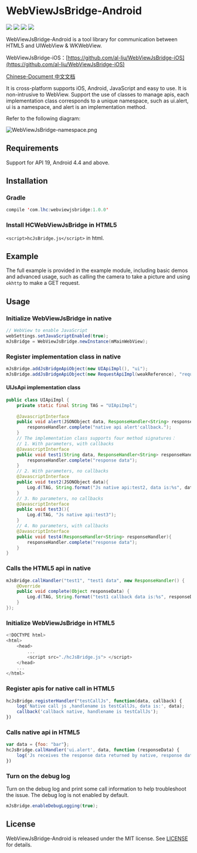 # WebViewJsBridge-Android

[![](https://img.shields.io/badge/build-pass-green)](https://github.com/wendux/DSBridge-Android) [![](https://img.shields.io/badge/language-Java-brightgreen)](https://github.com/wendux/DSBridge-Android) [![](https://img.shields.io/badge/minSdkVersion-19-orange)](https://github.com/wendux/DSBridge-Android) [![](https://img.shields.io/github/license/al-liu/WebViewJsBridge-Android)](./LICENSE)

WebViewJsBridge-Android is a tool library for communication between HTML5 and UIWebView & WKWebView.

WebViewJsBridge-iOS：[https://github.com/al-liu/WebViewJsBridge-iOS](https://github.com/al-liu/WebViewJsBridge-iOS)

[Chinese-Document 中文文档](./README-CH.md)

It is cross-platform supports iOS, Android, JavaScript and easy to use. It is non-intrusive to WebView. Support the use of classes to manage apis, each implementation class corresponds to a unique namespace, such as ui.alert, ui is a namespace, and alert is an implementation method.

Refer to the following diagram:

![WebViewJsBridge-namespace.png](https://i.loli.net/2019/10/08/a8hiDPQNAUOlByo.png)

## Requirements
Support for API 19, Android 4.4 and above.

## Installation

### Gradle

```java
compile 'com.lhc:webviewjsbridge:1.0.0'
```

### Install HCWebViewJsBridge in HTML5
`<script>hcJsBridge.js</script>` in html.

## Example

The full example is provided in the example module, including basic demos and advanced usage, such as calling the camera to take a picture and using `okhttp` to make a GET request.

## Usage

### Initialize WebViewJsBridge in native

```java
// WebView to enable JavaScript
webSettings.setJavaScriptEnabled(true);
mJsBridge = WebViewJsBridge.newInstance(mMainWebView);
```

### Register implementation class in native

```java
mJsBridge.addJsBridgeApiObject(new UIApiImpl(), "ui");
mJsBridge.addJsBridgeApiObject(new RequestApiImpl(weakReference), "request");
```

#### UIJsApi implementation class

```java
public class UIApiImpl {
    private static final String TAG = "UIApiImpl";
    
    @JavascriptInterface
    public void alert(JSONObject data, ResponseHandler<String> responseHandler){
        responseHandler.complete("native api alert'callback.");
    }
    // The implementation class supports four method signatures：
    // 1. With parameters, with callbacks
    @JavascriptInterface
    public void test1(String data, ResponseHandler<String> responseHandler){
        responseHandler.complete("response data");
    }
    // 2. With parameters, no callbacks
    @JavascriptInterface
    public void test2(JSONObject data){
        Log.d(TAG, String.format("Js native api:test2, data is:%s", data.toString()));
    }
    // 3. No parameters, no callbacks
    @JavascriptInterface
    public void test3(){
        Log.d(TAG, "Js native api:test3");
    }
    // 4. No parameters, with callbacks
    @JavascriptInterface
    public void test4(ResponseHandler<String> responseHandler){
        responseHandler.complete("response data");
    }
}
```

### Calls the HTML5 api in native

```java
mJsBridge.callHandler("test1", "test1 data", new ResponseHandler() {
    @Override
    public void complete(Object responseData) {
        Log.d(TAG, String.format("test1 callback data is:%s", responseData));
    }
});
```

### Initialize WebViewJsBridge in HTML5

```js
<!DOCTYPE html>
<html>
    <head>
        ...
        <script src="./hcJsBridge.js"> </script>
    </head>
    ...
</html>
```

### Register apis for native call in HTML5

```js
hcJsBridge.registerHandler("testCallJs", function(data, callback) {
    log('Native call js ,handlename is testCallJs, data is:', data);
    callback('callback native, handlename is testCallJs');
})
```

### Calls native api in HTML5

```js
var data = {foo: "bar"};
hcJsBridge.callHandler('ui.alert', data, function (responseData) {
    log('Js receives the response data returned by native, response data is', responseData);
})
```

### Turn on the debug log

Turn on the debug log and print some call information to help troubleshoot the issue. The debug log is not enabled by default.

```java
mJsBridge.enableDebugLogging(true);
```

## License
WebViewJsBridge-Android is released under the MIT license. See [LICENSE](./LICENSE) for details.


